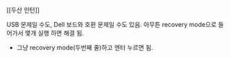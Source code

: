 [[두산 인턴]]

USB 문제일 수도, Dell 보드와 호환 문제일 수도 있음.
아무튼 recovery mode으로 들어가서 몇개 실행 하면 해결 됨.
- 그냥 recovery mode(두번째 줄)하고 엔터 누르면 됨.  